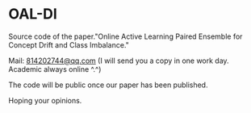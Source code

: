 # OAL-DI
Source code of the paper."Online Active Learning Paired Ensemble for Concept Drift and Class Imbalance."

Mail: 814202744@qq.com (I will send you a copy in one work day. Academic always online ^.^)

The code will be public once our paper has been published. 

Hoping your opinions.
